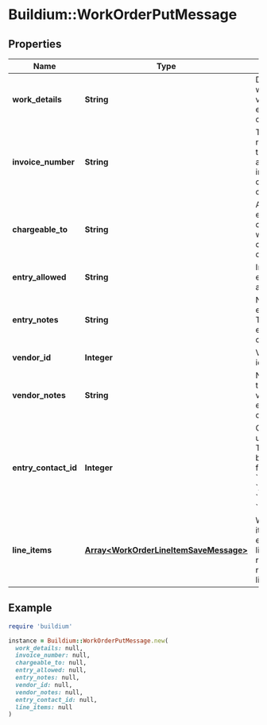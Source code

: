 # Buildium::WorkOrderPutMessage

## Properties

| Name | Type | Description | Notes |
| ---- | ---- | ----------- | ----- |
| **work_details** | **String** | Description of the work order. The value cannot exceed 65,535 characters. | [optional] |
| **invoice_number** | **String** | The invoice or reference number that the vendor assigned to the invoice. The value cannot exceed 50 characters. | [optional] |
| **chargeable_to** | **String** | A description of the entity that will be charged for the work. The value cannot exceed 100 characters. | [optional] |
| **entry_allowed** | **String** | Indicates whether entry has been allowed to the unit. |  |
| **entry_notes** | **String** | Notes specific to entering the unit. The value cannot exceed 65,535 characters. | [optional] |
| **vendor_id** | **Integer** | Vendor unique identifier. |  |
| **vendor_notes** | **String** | Notes specific to the vendor. The value cannot exceed 65,535 characters. | [optional] |
| **entry_contact_id** | **Integer** | Contact user unique identifier. The user type must be one of the following types: &#x60;RentalTenant&#x60;, &#x60;AssociationOwner&#x60;, &#x60;Staff&#x60;, &#x60;RentalOwner&#x60;. | [optional] |
| **line_items** | [**Array&lt;WorkOrderLineItemSaveMessage&gt;**](WorkOrderLineItemSaveMessage.md) | Work order line items. Note that all existing work order line items will be removed and replaced with this list of line items. | [optional] |

## Example

```ruby
require 'buildium'

instance = Buildium::WorkOrderPutMessage.new(
  work_details: null,
  invoice_number: null,
  chargeable_to: null,
  entry_allowed: null,
  entry_notes: null,
  vendor_id: null,
  vendor_notes: null,
  entry_contact_id: null,
  line_items: null
)
```


